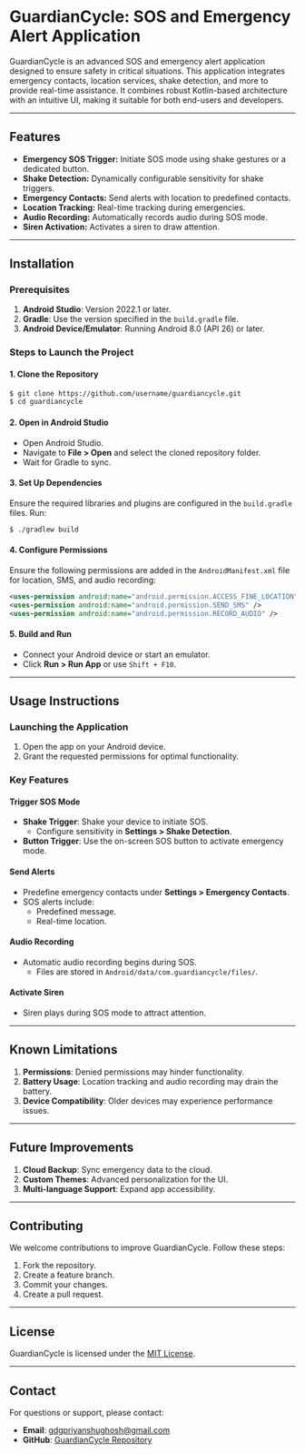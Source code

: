 # GuardianCycle: SOS and Emergency Alert Application

GuardianCycle is an advanced SOS and emergency alert application designed to ensure safety in critical situations. This application integrates emergency contacts, location services, shake detection, and more to provide real-time assistance. It combines robust Kotlin-based architecture with an intuitive UI, making it suitable for both end-users and developers.

---

## Features
- **Emergency SOS Trigger:** Initiate SOS mode using shake gestures or a dedicated button.
- **Shake Detection:** Dynamically configurable sensitivity for shake triggers.
- **Emergency Contacts:** Send alerts with location to predefined contacts.
- **Location Tracking:** Real-time tracking during emergencies.
- **Audio Recording:** Automatically records audio during SOS mode.
- **Siren Activation:** Activates a siren to draw attention.

---

## Installation

### Prerequisites
1. **Android Studio**: Version 2022.1 or later.
2. **Gradle**: Use the version specified in the `build.gradle` file.
3. **Android Device/Emulator**: Running Android 8.0 (API 26) or later.

### Steps to Launch the Project

#### 1. Clone the Repository
```bash
$ git clone https://github.com/username/guardiancycle.git
$ cd guardiancycle
```

#### 2. Open in Android Studio
- Open Android Studio.
- Navigate to **File > Open** and select the cloned repository folder.
- Wait for Gradle to sync.

#### 3. Set Up Dependencies
Ensure the required libraries and plugins are configured in the `build.gradle` files.
Run:
```bash
$ ./gradlew build
```

#### 4. Configure Permissions
Ensure the following permissions are added in the `AndroidManifest.xml` file for location, SMS, and audio recording:
```xml
<uses-permission android:name="android.permission.ACCESS_FINE_LOCATION" />
<uses-permission android:name="android.permission.SEND_SMS" />
<uses-permission android:name="android.permission.RECORD_AUDIO" />
```

#### 5. Build and Run
- Connect your Android device or start an emulator.
- Click **Run > Run App** or use `Shift + F10`.

---

## Usage Instructions

### Launching the Application
1. Open the app on your Android device.
2. Grant the requested permissions for optimal functionality.

### Key Features
#### **Trigger SOS Mode**
- **Shake Trigger**: Shake your device to initiate SOS.
  - Configure sensitivity in **Settings > Shake Detection**.
- **Button Trigger**: Use the on-screen SOS button to activate emergency mode.

#### **Send Alerts**
- Predefine emergency contacts under **Settings > Emergency Contacts**.
- SOS alerts include:
  - Predefined message.
  - Real-time location.

#### **Audio Recording**
- Automatic audio recording begins during SOS.
  - Files are stored in `Android/data/com.guardiancycle/files/`.

#### **Activate Siren**
- Siren plays during SOS mode to attract attention.

---

## Known Limitations
1. **Permissions**: Denied permissions may hinder functionality.
2. **Battery Usage**: Location tracking and audio recording may drain the battery.
3. **Device Compatibility**: Older devices may experience performance issues.

---

## Future Improvements
1. **Cloud Backup**: Sync emergency data to the cloud.
2. **Custom Themes**: Advanced personalization for the UI.
3. **Multi-language Support**: Expand app accessibility.

---

## Contributing
We welcome contributions to improve GuardianCycle. Follow these steps:
1. Fork the repository.
2. Create a feature branch.
3. Commit your changes.
4. Create a pull request.

---

## License
GuardianCycle is licensed under the [MIT License](LICENSE).

---

## Contact
For questions or support, please contact:
- **Email**: gdgpriyanshughosh@gmail.com
- **GitHub**: [GuardianCycle Repository](https://github.com/Priyanshu-Ghosh-Unplugged/guardiancycle)

